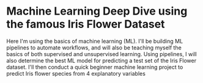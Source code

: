 # Machine Learning Deep Dive using the famous Iris Flower Dataset 
Here I'm using the basics of machine learning (ML). I'll be building ML pipelines to automate workflows, and will also be teaching myself the basics of both supervised and unsupervised learning. Using pipelines, I will also determine the best ML model for predicting a test set of the Iris Flower dataset. I'll then conduct a quick beginner machine learning project to predict Iris flower species from 4 explanatory variables

